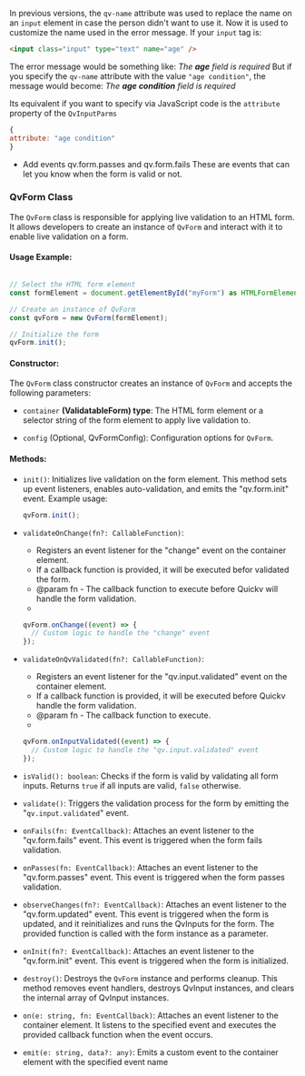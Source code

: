 
In previous versions, the `qv-name` attribute was used to replace the name on an `input` element in case the person didn't want to use it. Now it is used to customize the name used in the error message.
If your `input` tag is:
```html
<input class="input" type="text" name="age" />
```
The error message would be something like:
*The **age** field is required*
But if you specify the `qv-name` attribute with the value `"age condition"`, the message would become:
*The **age condition** field is required*

Its equivalent if you want to specify via JavaScript code is the `attribute` property of the `QvInputParms`

```javascript
{
attribute: "age condition"
}
```


- Add events qv.form.passes and qv.form.fails 
  These are events that can let you know when the form is valid or not.



### QvForm Class

The `QvForm` class is responsible for applying live validation to an HTML form. It allows developers to create an instance of `QvForm` and interact with it to enable live validation on a form.

#### Usage Example:

```typescript

// Select the HTML form element
const formElement = document.getElementById("myForm") as HTMLFormElement;

// Create an instance of QvForm
const qvForm = new QvForm(formElement);

// Initialize the form
qvForm.init();
```

#### Constructor:

The `QvForm` class constructor creates an instance of `QvForm` and accepts the following parameters:

- `container` **(ValidatableForm) type**: The HTML form element or a selector string of the form element to apply live validation to.

- `config` (Optional, QvFormConfig): Configuration options for `QvForm`.

#### Methods:

- `init()`: Initializes live validation on the form element. This method sets up event listeners, enables auto-validation, and emits the "qv.form.init" event. Example usage:
  ```typescript
  qvForm.init();
  ```

- `validateOnChange(fn?: CallableFunction)`:
   * Registers an event listener for the "change" event on the container element.
   * If a callback function is provided, it will be executed befor validated the form. 
   * @param fn - The callback function to execute before Quickv will handle the form validation.
   *   
  ```typescript
  qvForm.onChange((event) => {
    // Custom logic to handle the "change" event
  });
  ```

- `validateOnQvValidated(fn?: CallableFunction)`:
   * Registers an event listener for the "qv.input.validated" event on the container element.
   * If a callback function is provided, it will be executed before Quickv handle the form validation. 
   * @param fn - The callback function to execute.
   *   
  ```typescript
  qvForm.onInputValidated((event) => {
    // Custom logic to handle the "qv.input.validated" event
  });
  ```

- `isValid(): boolean`: Checks if the form is valid by validating all form inputs. Returns `true` if all inputs are valid, `false` otherwise.

- `validate()`: Triggers the validation process for the form by emitting the "`qv.input.validated`" event.

- `onFails(fn: EventCallback)`: Attaches an event listener to the "qv.form.fails" event. This event is triggered when the form fails validation.

- `onPasses(fn: EventCallback)`: Attaches an event listener to the "qv.form.passes" event. This event is triggered when the form passes validation.

- `observeChanges(fn?: EventCallback)`: Attaches an event listener to the "qv.form.updated" event. This event is triggered when the form is updated, and it reinitializes and runs the QvInputs for the form. The provided function is called with the form instance as a parameter.

- `onInit(fn?: EventCallback)`: Attaches an event listener to the "qv.form.init" event. This event is triggered when the form is initialized.

- `destroy()`: Destroys the `QvForm` instance and performs cleanup. This method removes event handlers, destroys QvInput instances, and clears the internal array of QvInput instances.

- `on(e: string, fn: EventCallback)`: Attaches an event listener to the container element. It listens to the specified event and executes the provided callback function when the event occurs.

- `emit(e: string, data?: any)`: Emits a custom event to the container element with the specified event name